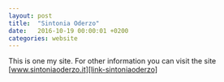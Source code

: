 ```yaml
---
layout: post
title:  "Sintonia Oderzo"
date:   2016-10-19 00:00:01 +0200
categories: website
---
```


This is one my site.
For other information you can visit the site [www.sintoniaoderzo.it][link-sintoniaoderzo]

[link-sintoniaoderzo]: http://www.sintoniaoderzo.it

